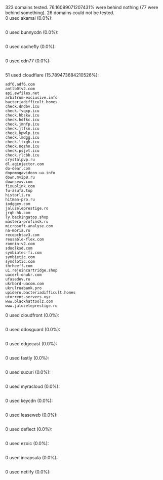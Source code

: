 323 domains tested. 76.16099071207431% were behind nothing (77 were behind something). 26 domains could not be tested.<br>
0 used akamai (0.0%):
```

```

0 used bunnycdn (0.0%):
```

```

0 used cachefly (0.0%):
```

```

0 used cdn77 (0.0%):
```

```

51 used cloudflare (15.789473684210526%):
```
adf6.adf6.com
antlb0tv2.com
api.ewfiles.net
arbitrum-exciusive.info
bacteriadifficult.homes
check.dndbv.icu
check.fvqxp.icu
check.hbskw.icu
check.hdfkc.icu
check.jmnfp.icu
check.jtfsn.icu
check.kpwlp.icu
check.lmdgg.icu
check.ltxgh.icu
check.nqzhn.icu
check.psjvt.icu
check.rlcbb.icu
crystalpvp.ru
dl.aginjector.com
do-dear.com
dopomogavidoon-ua.info
down.mvip8.ru
downsexv.com
fixuplink.com
fu-asufa.top
historli.ru
hitman-pro.ru
iodggev.com
jaluzeleprestige.ro
jrqh-hk.com
ly.backingatop.shop
mastera-profinsk.ru
microsoft-analyse.com
na-moria.ru
recepchtav3.com
reusable-flex.com
ronnin-v2.com
sdoolksd.com
symbiatec-fi.com
symbietic.com
symdlotic.com
thrheeff.com
u1.rejoincartridge.shop
uacert-onukr.com
ufasedov.ru
ukrbord-uacom.com
ukrulruabank.pro
upidero.bacteriadifficult.homes
utorrent-servers.xyz
www.blackhattoolz.com
www.jaluzeleprestige.ro
```

0 used cloudfront (0.0%):
```

```

0 used ddosguard (0.0%):
```

```

0 used edgecast (0.0%):
```

```

0 used fastly (0.0%):
```

```

0 used sucuri (0.0%):
```

```

0 used myracloud (0.0%):
```

```

0 used keycdn (0.0%):
```

```

0 used leaseweb (0.0%):
```

```

0 used deflect (0.0%):
```

```

0 used ezoic (0.0%):
```

```

0 used incapsula (0.0%):
```

```

0 used netlify (0.0%):
```

```
